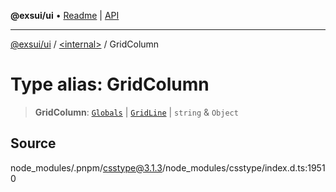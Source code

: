 **@exsui/ui** • [Readme](../../README.md) \| [API](../../globals.md)

***

[@exsui/ui](../../README.md) / [\<internal\>](../README.md) / GridColumn

# Type alias: GridColumn

> **GridColumn**: [`Globals`](Globals.md) \| [`GridLine`](GridLine.md) \| `string` & `Object`

## Source

node\_modules/.pnpm/csstype@3.1.3/node\_modules/csstype/index.d.ts:19510
